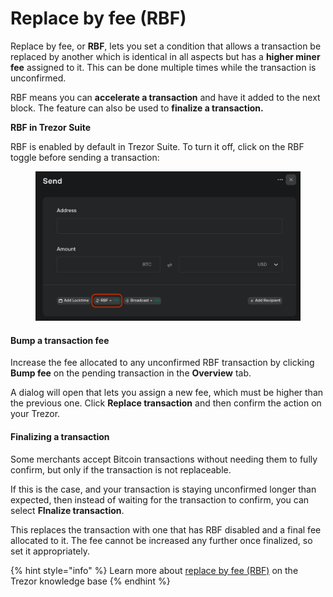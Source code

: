 # Replace by fee (RBF)

Replace by fee, or **RBF**, lets you set a condition that allows a transaction be replaced by another which is identical in all aspects but has a **higher miner fee** assigned to it. This can be done multiple times while the transaction is unconfirmed.

RBF means you can **accelerate a transaction** and have it added to the next block. The feature can also be used to **finalize a transaction.**

**RBF in Trezor Suite**

RBF is enabled by default in Trezor Suite. To turn it off, click on the RBF toggle before sending a transaction:

<figure><img src="../.gitbook/assets/RBF-1.png" alt=""><figcaption></figcaption></figure>

#### Bump a transaction fee

Increase the fee allocated to any unconfirmed RBF transaction by clicking **Bump fee** on the pending transaction in the **Overview** tab.

A dialog will open that lets you assign a new fee, which must be higher than the previous one. Click **Replace transaction** and then confirm the action on your Trezor.

#### Finalizing a transaction

Some merchants accept Bitcoin transactions without needing them to fully confirm, but only if the transaction is not replaceable.&#x20;

If this is the case, and your transaction is staying unconfirmed longer than expected, then instead of waiting for the transaction to confirm, you can select **FInalize transaction**.&#x20;

This replaces the transaction with one that has RBF disabled and a final fee allocated to it. The fee cannot be increased any further once finalized, so set it appropriately.

{% hint style="info" %}
Learn more about [replace by fee (RBF)](https://trezor.io/learn/a/rbf-in-trezor-suite-app) on the Trezor knowledge base
{% endhint %}
